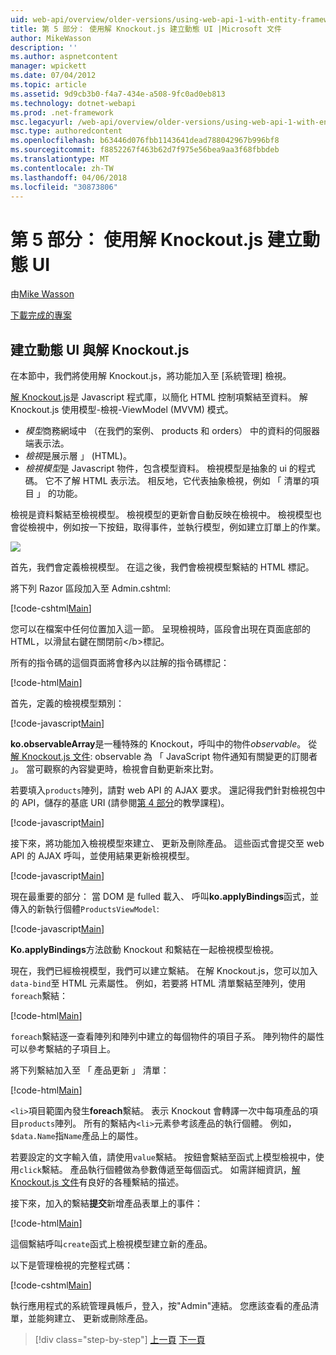 ```yaml
---
uid: web-api/overview/older-versions/using-web-api-1-with-entity-framework-5/using-web-api-with-entity-framework-part-5
title: 第 5 部分： 使用解 Knockout.js 建立動態 UI |Microsoft 文件
author: MikeWasson
description: ''
ms.author: aspnetcontent
manager: wpickett
ms.date: 07/04/2012
ms.topic: article
ms.assetid: 9d9cb3b0-f4a7-434e-a508-9fc0ad0eb813
ms.technology: dotnet-webapi
ms.prod: .net-framework
msc.legacyurl: /web-api/overview/older-versions/using-web-api-1-with-entity-framework-5/using-web-api-with-entity-framework-part-5
msc.type: authoredcontent
ms.openlocfilehash: b63446d076fbb1143641dead788042967b996bf8
ms.sourcegitcommit: f8852267f463b62d7f975e56bea9aa3f68fbbdeb
ms.translationtype: MT
ms.contentlocale: zh-TW
ms.lasthandoff: 04/06/2018
ms.locfileid: "30873806"
---
```

<a name="part-5-creating-a-dynamic-ui-with-knockoutjs"></a>第 5 部分： 使用解 Knockout.js 建立動態 UI
====================
由[Mike Wasson](https://github.com/MikeWasson)

[下載完成的專案](http://code.msdn.microsoft.com/ASP-NET-Web-API-with-afa30545)

## <a name="creating-a-dynamic-ui-with-knockoutjs"></a>建立動態 UI 與解 Knockout.js

在本節中，我們將使用解 Knockout.js，將功能加入至 [系統管理] 檢視。

[解 Knockout.js](http://knockoutjs.com/)是 Javascript 程式庫，以簡化 HTML 控制項繫結至資料。 解 Knockout.js 使用模型-檢視-ViewModel (MVVM) 模式。

- *模型*商務網域中 （在我們的案例、 products 和 orders） 中的資料的伺服器端表示法。
- *檢視*是展示層 」 (HTML)。
- *檢視模型*是 Javascript 物件，包含模型資料。 檢視模型是抽象的 ui 的程式碼。 它不了解 HTML 表示法。 相反地，它代表抽象檢視，例如 「 清單的項目 」 的功能。

檢視是資料繫結至檢視模型。 檢視模型的更新會自動反映在檢視中。 檢視模型也會從檢視中，例如按一下按鈕，取得事件，並執行模型，例如建立訂單上的作業。

![](using-web-api-with-entity-framework-part-5/_static/image1.png)

首先，我們會定義檢視模型。 在這之後，我們會檢視模型繫結的 HTML 標記。

將下列 Razor 區段加入至 Admin.cshtml:

[!code-cshtml[Main](using-web-api-with-entity-framework-part-5/samples/sample1.cshtml)]

您可以在檔案中任何位置加入這一節。 呈現檢視時，區段會出現在頁面底部的 HTML，以滑鼠右鍵在關閉前&lt;/b&gt;標記。

所有的指令碼的這個頁面將會移內以註解的指令碼標記：

[!code-html[Main](using-web-api-with-entity-framework-part-5/samples/sample2.html)]

首先，定義的檢視模型類別：

[!code-javascript[Main](using-web-api-with-entity-framework-part-5/samples/sample3.js)]

**ko.observableArray**是一種特殊的 Knockout，呼叫中的物件*observable*。 從[解 Knockout.js 文件](http://knockoutjs.com/documentation/observables.html): observable 為 「 JavaScript 物件通知有關變更的訂閱者 」。 當可觀察的內容變更時，檢視會自動更新來比對。

若要填入`products`陣列，請對 web API 的 AJAX 要求。 還記得我們針對檢視包中的 API，儲存的基底 URI (請參閱[第 4 部分](using-web-api-with-entity-framework-part-4.md)的教學課程)。

[!code-javascript[Main](using-web-api-with-entity-framework-part-5/samples/sample4.js?highlight=5)]

接下來，將功能加入檢視模型來建立、 更新及刪除產品。 這些函式會提交至 web API 的 AJAX 呼叫，並使用結果更新檢視模型。

[!code-javascript[Main](using-web-api-with-entity-framework-part-5/samples/sample5.js?highlight=7)]

現在最重要的部分： 當 DOM 是 fulled 載入、 呼叫**ko.applyBindings**函式，並傳入的新執行個體`ProductsViewModel`:

[!code-javascript[Main](using-web-api-with-entity-framework-part-5/samples/sample6.js)]

**Ko.applyBindings**方法啟動 Knockout 和繫結在一起檢視模型檢視。

現在，我們已經檢視模型，我們可以建立繫結。 在解 Knockout.js，您可以加入`data-bind`至 HTML 元素屬性。 例如，若要將 HTML 清單繫結至陣列，使用`foreach`繫結：

[!code-html[Main](using-web-api-with-entity-framework-part-5/samples/sample7.html?highlight=1)]

`foreach`繫結逐一查看陣列和陣列中建立的每個物件的項目子系。 陣列物件的屬性可以參考繫結的子項目上。

將下列繫結加入至 「 產品更新 」 清單：

[!code-html[Main](using-web-api-with-entity-framework-part-5/samples/sample8.html)]

`<li>`項目範圍內發生**foreach**繫結。 表示 Knockout 會轉譯一次中每項產品的項目`products`陣列。 所有的繫結內`<li>`元素參考該產品的執行個體。 例如，`$data.Name`指`Name`產品上的屬性。

若要設定的文字輸入值，請使用`value`繫結。 按鈕會繫結至函式上模型檢視中，使用`click`繫結。 產品執行個體做為參數傳遞至每個函式。 如需詳細資訊，[解 Knockout.js 文件](http://knockoutjs.com/documentation/observables.html)有良好的各種繫結的描述。

接下來，加入的繫結**提交**新增產品表單上的事件：

[!code-html[Main](using-web-api-with-entity-framework-part-5/samples/sample9.html)]

這個繫結呼叫`create`函式上檢視模型建立新的產品。

以下是管理檢視的完整程式碼：

[!code-cshtml[Main](using-web-api-with-entity-framework-part-5/samples/sample10.cshtml)]

執行應用程式的系統管理員帳戶，登入，按"Admin"連結。 您應該查看的產品清單，並能夠建立、 更新或刪除產品。

> [!div class="step-by-step"]
> [上一頁](using-web-api-with-entity-framework-part-4.md)
> [下一頁](using-web-api-with-entity-framework-part-6.md)

